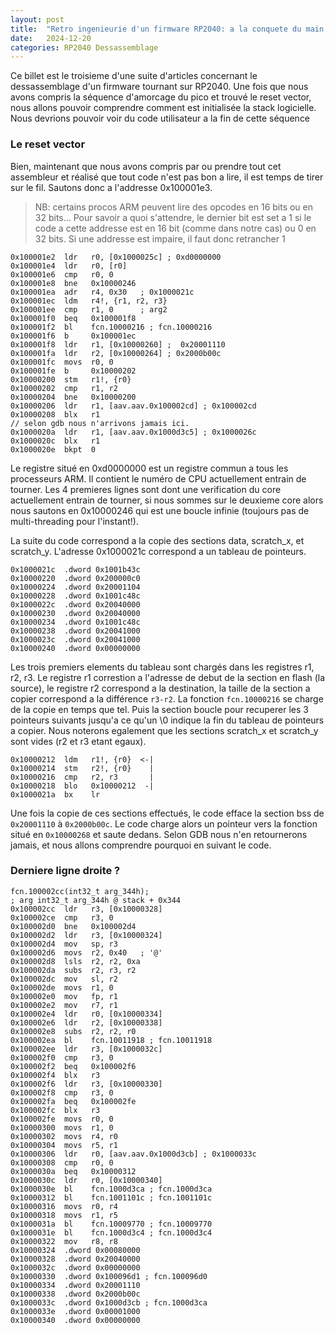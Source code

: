 ```yaml
---
layout: post
title:  "Retro ingenieurie d'un firmware RP2040: a la conquete du main - partie 2"
date:   2024-12-20
categories: RP2040 Dessassemblage
---
```



Ce billet est le troisieme d'une suite d'articles concernant le dessassemblage d'un firmware tournant sur RP2040. Une fois que nous avons compris la séquence d'amorcage du pico et trouvé le reset vector, nous allons pouvoir comprendre comment est initialisée la stack logicielle. Nous devrions pouvoir voir du code utilisateur a la fin de cette séquence 

### Le reset vector

Bien, maintenant que nous avons compris par ou prendre tout cet assembleur et réalisé que tout code n'est pas bon a lire, il est temps de tirer sur le fil. Sautons donc a l'addresse 0x100001e3. 

> NB: certains procos ARM peuvent lire des opcodes en 16 bits ou en 32 bits... Pour savoir a quoi s'attendre, le dernier bit est set a 1 si le code a cette addresse est en 16 bit (comme dans notre cas)  ou 0 en 32 bits. Si une addresse est impaire, il faut donc retrancher 1

```
0x100001e2  ldr   r0, [0x1000025c] ; 0xd0000000
0x100001e4  ldr   r0, [r0]
0x100001e6  cmp   r0, 0
0x100001e8  bne   0x10000246
0x100001ea  adr   r4, 0x30   ; 0x1000021c
0x100001ec  ldm   r4!, {r1, r2, r3}
0x100001ee  cmp   r1, 0      ; arg2
0x100001f0  beq   0x100001f8
0x100001f2  bl    fcn.10000216 ; fcn.10000216
0x100001f6  b     0x100001ec
0x100001f8  ldr   r1, [0x10000260] ;  0x20001110
0x100001fa  ldr   r2, [0x10000264] ; 0x2000b00c
0x100001fc  movs  r0, 0
0x100001fe  b     0x10000202
0x10000200  stm   r1!, {r0}
0x10000202  cmp   r1, r2
0x10000204  bne   0x10000200
0x10000206  ldr   r1, [aav.aav.0x100002cd] ; 0x100002cd
0x10000208  blx   r1
// selon gdb nous n'arrivons jamais ici. 
0x1000020a  ldr   r1, [aav.aav.0x1000d3c5] ; 0x1000026c 
0x1000020c  blx   r1
0x1000020e  bkpt  0
``` 

Le registre situé en 0xd0000000 est un registre commun a tous les processeurs ARM. Il contient le numéro de CPU actuellement entrain de tourner. Les 4 premieres lignes sont dont une verification du core actuellement entrain de tourner, si nous sommes sur le deuxieme core alors nous sautons en 0x10000246 qui est une boucle infinie (toujours pas de multi-threading pour l'instant!). 

La suite du code correspond a la copie des sections data, scratch_x, et scratch_y. L'adresse 0x1000021c correspond a un tableau de pointeurs. 

```
0x1000021c  .dword 0x1001b43c
0x10000220  .dword 0x200000c0
0x10000224  .dword 0x20001104
0x10000228  .dword 0x1001c48c 
0x1000022c  .dword 0x20040000
0x10000230  .dword 0x20040000
0x10000234  .dword 0x1001c48c 
0x10000238  .dword 0x20041000
0x1000023c  .dword 0x20041000
0x10000240  .dword 0x00000000
```

Les trois premiers elements du tableau sont chargés dans les registres r1, r2, r3. Le registre r1 correstion a l'adresse de debut de la section en flash (la source), le registre r2 correspond a la destination, la taille de la section a copier correspond a la différence `r3-r2`. La fonction `fcn.10000216` se charge de la copie en temps que tel. Puis la section boucle pour recuperer les 3 pointeurs suivants jusqu'a ce qu'un \0 indique la fin du tableau de pointeurs a copier. Nous noterons egalement que les sections scratch_x et scratch_y sont vides (r2 et r3 etant egaux).  

```
0x10000212  ldm   r1!, {r0}  <-|
0x10000214  stm   r2!, {r0}    |
0x10000216  cmp   r2, r3       |
0x10000218  blo   0x10000212  -|
0x1000021a  bx    lr
```

Une fois la copie de ces sections effectués, le code efface la section bss de `0x20001110` à `0x2000b00c`. Le code charge alors un pointeur vers la fonction situé en `0x10000268` et saute dedans. Selon GDB nous n'en retournerons jamais, et nous allons comprendre pourquoi en suivant le code. 

### Derniere ligne droite ?

```
fcn.100002cc(int32_t arg_344h);
; arg int32_t arg_344h @ stack + 0x344
0x100002cc  ldr   r3, [0x10000328]
0x100002ce  cmp   r3, 0
0x100002d0  bne   0x100002d4
0x100002d2  ldr   r3, [0x10000324]
0x100002d4  mov   sp, r3
0x100002d6  movs  r2, 0x40   ; '@'
0x100002d8  lsls  r2, r2, 0xa
0x100002da  subs  r2, r3, r2
0x100002dc  mov   sl, r2
0x100002de  movs  r1, 0
0x100002e0  mov   fp, r1
0x100002e2  mov   r7, r1
0x100002e4  ldr   r0, [0x10000334]
0x100002e6  ldr   r2, [0x10000338]
0x100002e8  subs  r2, r2, r0
0x100002ea  bl    fcn.10011918 ; fcn.10011918
0x100002ee  ldr   r3, [0x1000032c]
0x100002f0  cmp   r3, 0
0x100002f2  beq   0x100002f6
0x100002f4  blx   r3
0x100002f6  ldr   r3, [0x10000330]
0x100002f8  cmp   r3, 0
0x100002fa  beq   0x100002fe
0x100002fc  blx   r3
0x100002fe  movs  r0, 0
0x10000300  movs  r1, 0
0x10000302  movs  r4, r0
0x10000304  movs  r5, r1
0x10000306  ldr   r0, [aav.aav.0x1000d3cb] ; 0x1000033c
0x10000308  cmp   r0, 0
0x1000030a  beq   0x10000312
0x1000030c  ldr   r0, [0x10000340]
0x1000030e  bl    fcn.1000d3ca ; fcn.1000d3ca
0x10000312  bl    fcn.1001101c ; fcn.1001101c
0x10000316  movs  r0, r4
0x10000318  movs  r1, r5
0x1000031a  bl    fcn.10009770 ; fcn.10009770
0x1000031e  bl    fcn.1000d3c4 ; fcn.1000d3c4
0x10000322  mov   r8, r8
0x10000324  .dword 0x00080000
0x10000328  .dword 0x20040000
0x1000032c  .dword 0x00000000
0x10000330  .dword 0x100096d1 ; fcn.100096d0
0x10000334  .dword 0x20001110
0x10000338  .dword 0x2000b00c
0x1000033c  .dword 0x1000d3cb ; fcn.1000d3ca
0x1000033e  .dword 0x00001000
0x10000340  .dword 0x00000000
```
